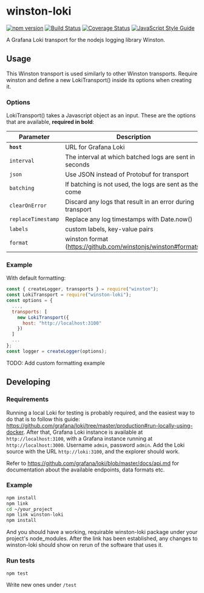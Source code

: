 # winston-loki
[![npm version](https://badge.fury.io/js/winston-loki.svg)](https://badge.fury.io/js/winston-loki)
[![Build Status](https://travis-ci.com/JaniAnttonen/winston-loki.svg?branch=master)](https://travis-ci.com/JaniAnttonen/winston-loki)
[![Coverage Status](https://coveralls.io/repos/github/JaniAnttonen/winston-loki/badge.svg?branch=master)](https://coveralls.io/github/JaniAnttonen/winston-loki?branch=master)
[![JavaScript Style Guide](https://img.shields.io/badge/code_style-standard-brightgreen.svg)](https://standardjs.com)


A Grafana Loki transport for the nodejs logging library Winston.

## Usage
This Winston transport is used similarly to other Winston transports. Require winston and define a new LokiTransport() inside its options when creating it.

### Options
LokiTransport() takes a Javascript object as an input. These are the options that are available, __required in bold__:

| **Parameter**      | **Description**                                           | **Example**            | **Default**   |
| ------------------ | --------------------------------------------------------- | -----------------------| ------------- |
| __`host`__         | URL for Grafana Loki                                      | http://localhost:3100  | null          |
| `interval`         | The interval at which batched logs are sent in seconds    | 30                     | 5             |
| `json`             | Use JSON instead of Protobuf for transport                | true                   | false         |
| `batching`         | If batching is not used, the logs are sent as they come   | true                   | true          |
| `clearOnError`     | Discard any logs that result in an error during transport | true                   | false         |
| `replaceTimestamp` | Replace any log timestamps with Date.now()                | true                   | false         |
| `labels`           | custom labels, key-value pairs                            | { module: 'http' }     | null          |
| `format`           | winston format (https://github.com/winstonjs/winston#formats) | simple()           | null          |

### Example
With default formatting:
```js
const { createLogger, transports } = require("winston");
const LokiTransport = require("winston-loki");
const options = {
  ...,
  transports: [
    new LokiTransport({
      host: "http://localhost:3100"
    })
  ]
  ...
};
const logger = createLogger(options);
```
TODO: Add custom formatting example

## Developing
### Requirements
Running a local Loki for testing is probably required, and the easiest way to do that is to follow this guide: https://github.com/grafana/loki/tree/master/production#run-locally-using-docker. After that, Grafana Loki instance is available at `http://localhost:3100`, with a Grafana instance running at `http://localhost:3000`. Username `admin`, password `admin`. Add the Loki source with the URL `http://loki:3100`, and the explorer should work.

Refer to https://github.com/grafana/loki/blob/master/docs/api.md for documentation about the available endpoints, data formats etc.

### Example
```sh
npm install
npm link
cd ~/your_project
npm link winston-loki
npm install
```
And you should have a working, requirable winston-loki package under your project's node_modules.
After the link has been established, any changes to winston-loki should show on rerun of the software that uses it.

### Run tests
```sh
npm test
```

Write new ones under `/test`
